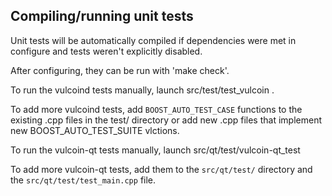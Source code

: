 Compiling/running unit tests
------------------------------------

Unit tests will be automatically compiled if dependencies were met in configure
and tests weren't explicitly disabled.

After configuring, they can be run with 'make check'.

To run the vulcoind tests manually, launch src/test/test_vulcoin .

To add more vulcoind tests, add `BOOST_AUTO_TEST_CASE` functions to the existing
.cpp files in the test/ directory or add new .cpp files that
implement new BOOST_AUTO_TEST_SUITE vlctions.

To run the vulcoin-qt tests manually, launch src/qt/test/vulcoin-qt_test

To add more vulcoin-qt tests, add them to the `src/qt/test/` directory and
the `src/qt/test/test_main.cpp` file.
